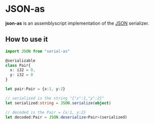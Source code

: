 # JSON-as

**json-as** is an assemblyscript implementation of the [JSON](json.org) serializer.


## How to use it

```ts
import JSON from "serial-as"

@serializable
class Pair{
  x: i32 = 0,
  y: i32 = 0
}

let pair:Pair = {x:1, y:2}

// serialized is the string "{"x":1,"y":2}"
let serialized:string = JSON.serialize(object)  

// decoded is the Pair = {x:1, y:2}
let decoded:Pair = JSON.deserialize<Pair>(serialized)  
```